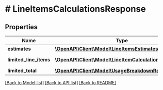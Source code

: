 # # LineItemsCalculationsResponse

## Properties

Name | Type | Description | Notes
------------ | ------------- | ------------- | -------------
**estimates** | [**\OpenAPI\Client\Model\LineItemsEstimatesResponse**](LineItemsEstimatesResponse.md) |  |
**limited_line_items** | [**\OpenAPI\Client\Model\LineItemCalculationsResponse[]**](LineItemCalculationsResponse.md) | The limited line items. |
**limited_total** | [**\OpenAPI\Client\Model\UsageBreakdownResponse**](UsageBreakdownResponse.md) |  |

[[Back to Model list]](../../README.md#models) [[Back to API list]](../../README.md#endpoints) [[Back to README]](../../README.md)
